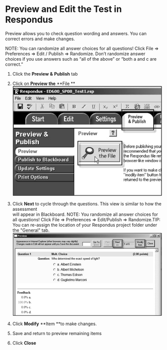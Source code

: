 # Preview and Edit the Test in Respondus

Preview allows you to check question wording and answers. You can correct errors and make changes.

NOTE: You can randomize all answer choices for all questions! Click File =&gt; Preferences =&gt; Edit / Publish =&gt; Randomize. Don’t randomize answer choices if you use answers such as “all of the above” or “both a and c are correct.”

1. Click the **Preview** **&** **Publish** tab

2. Click on **Preview** **the** **File  **![](/assets/preview.png)

3. Click **Next** to cycle through the questions. This view is similar to how the assessment  
    will appear in Blackboard. NOTE: You randomize all answer choices for all questions! Click File =&gt; Preferences =&gt; Edit/Publish =&gt; Randomize.TIP: You can re-assign the location of your Respondus project folder under the "General" tab.![](/assets/modify.png)

4. Click **Modify** **Item **to make changes. 

5. Save and return to preview remaining items

6. Click **Close**





